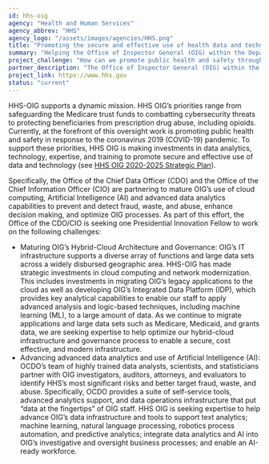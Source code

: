 ```yaml
---
id: hhs-oig
agency: "Health and Human Services"
agency_abbrev: "HHS"
agency_logo: "/assets/images/agencies/HHS.png"
title: "Promoting the secure and effective use of health data and technology"
summary: "Helping the Office of Inspector General (OIG) within the Department of Health and Human Services (HHS) advance modern, data-driven audits, evaluations, and investigations to enable effective and efficient oversight over HHS programs well as the health and welfare of the people they serve."
project_challenge: "How can we promote public health and safety through technology?"
partner_description: "The Office of Inspector General (OIG) within the Department of Health and Human Services (HHS) promotes the economy, efficiency, effectiveness, and integrity of HHS programs, as well as the health and welfare of the people they serve. Our work provides objective oversight for HHS’s over $1 trillion portfolio of health and human services programs that touch the lives of virtually all Americans. We are trusted guardians, relied upon by taxpayers, HHS officials, and policymakers to ferret out fraud, waste, and abuse and to recommend sound improvements to program operations. We do this with data-driven reviews and investigations, supported with modern auditing, investigative, and evaluative methods. In all we do, we strive to be impactful, innovative, and people-focused."
project_link: https://www.hhs.gov
status: "current"
---
```

HHS-OIG supports a dynamic mission. HHS OIG’s priorities range from safeguarding the Medicare trust funds to combatting cybersecurity threats to protecting beneficiaries from prescription drug abuse, including opioids. Currently, at the forefront of this oversight work is promoting public health and safety in response to the coronavirus 2019 (COVID-19) pandemic. To support these priorities, HHS OIG is making investments in data analytics, technology, expertise, and training to promote secure and effective use of data and technology (see <a href="https://oig.hhs.gov/about-oig/strategic-plan/OIG-Strategic-Plan-2020-2025.pdf">HHS OIG 2020-2025 Strategic Plan</a>).

Specifically, the Office of the Chief Data Officer (CDO) and the Office of the Chief Information Officer (CIO) are partnering to mature OIG’s use of cloud computing, Artificial Intelligence (AI) and advanced data analytics capabilities to prevent and detect fraud, waste, and abuse, enhance decision making, and optimize OIG processes. As part of this effort, the Office of the CDO/CIO is seeking one Presidential Innovation Fellow to work on the following challenges:
<ul>
<li>Maturing OIG’s Hybrid-Cloud Architecture and Governance: OIG’s IT infrastructure supports a diverse array of functions and large data sets across a widely disbursed geographic area. HHS-OIG has made strategic investments in cloud computing and network modernization. This includes investments in migrating OIG’s legacy applications to the cloud as well as developing OIG’s Integrated Data Platform (IDP), which provides key analytical capabilities to enable our staff to apply advanced analysis and logic-based techniques, including machine learning (ML), to a large amount of data. As we continue to migrate applications and large data sets such as Medicare, Medicaid, and grants data, we are seeking expertise to help optimize our hybrid-cloud infrastructure and governance process to enable a secure, cost effective, and modern infrastructure.</li>
<li>Advancing advanced data analytics and use of Artificial Intelligence (AI): OCDO’s team of highly trained data analysts, scientists, and statisticians partner with OIG investigators, auditors, attorneys, and evaluators to identify HHS’s most significant risks and better target fraud, waste, and abuse. Specifically, OCDO provides a suite of self-service tools, advanced analytics support, and data operations infrastructure that put “data at the fingertips” of OIG staff. HHS OIG is seeking expertise to help advance OIG’s data infrastructure and tools to support text analytics; machine learning, natural language processing, robotics process automation, and predictive analytics; integrate data analytics and AI into OIG’s investigative and oversight business processes; and enable an AI-ready workforce.</li>
</ul>
